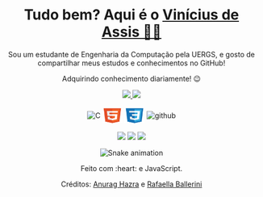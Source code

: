 <div>
  
  <h1 align="center">
    Tudo bem? Aqui é o
    <a href="https://www.linkedin.com/in/viniciusdeassismp/">Vinícius de Assis 👨‍💻</a>
  </h1>
  <p align="center">
    Sou um estudante de Engenharia da Computação pela UERGS, e gosto de compartilhar meus estudos e conhecimentos no GitHub!
    </a>  
  </p>
  
  <p align="center">
    Adquirindo conhecimento diariamente! 😉️
  </p>
  
</div>

<div align="center">
  <a href="https://github.com/vinicius-de-assis">
    <img height="150em" src="https://github-readme-stats.vercel.app/api?username=vinicius-de-assis&count_private=true&include_all_commits=true&show_icons=true&theme=dracula&hide_border=false&show_owner=true"/>
    <img height="150em" src="https://github-readme-stats.vercel.app/api/top-langs/?username=vinicius-de-assis&theme=dracula&hide_border=false&&layout=compact"/>
  </a>
</div>

<div align="center" valign="top"><br>
  <img align="center" alt="C" height="30" width="40" src="https://raw.githubusercontent.com/jmnote/z-icons/master/svg/c.svg">
  <img align="center" alt="HTML" height="30" width="40" src="https://raw.githubusercontent.com/devicons/devicon/master/icons/html5/html5-original.svg">
  <img align="center" alt="CSS" height="30" width="40" src="https://raw.githubusercontent.com/devicons/devicon/master/icons/css3/css3-original.svg">
  <img align="center" alt="github" height="35" width="35" src="https://raw.githubusercontent.com/jmnote/z-icons/master/svg/github.svg">
</div><br> 

<div align="center">
  <a href="https://www.instagram.com/vinii.madruga/" target="_blank"><img src="https://img.shields.io/badge/-Instagram-%23E4405F?style=for-the-badge&logo=instagram&logoColor=white" target="_blank"></a>
  <a href="https://www.linkedin.com/in/viniciusdeassismp/" target="_blank"><img src="https://img.shields.io/badge/-LinkedIn-%230077B5?style=for-the-badge&logo=linkedin&logoColor=white" target="_blank"></a> 
  <a href="mailto:vinimadruga2018@gmail.com"><img src="https://img.shields.io/badge/-Gmail-%23333?style=for-the-badge&logo=gmail&logoColor=white" target="_blank"></a>
</div>

<div align="center">

  ![Snake animation](https://github.com/danielbped/danielbped/blob/output/github-contribution-grid-snake.svg)
  
</div>

<div align="center">
  <p>Feito com :heart: e JavaScript.</p>
  <p>Créditos: <a href="https://github.com/anuraghazra/github-readme-stats">Anurag Hazra</a> e <a href="https://github.com/rafaballerini">Rafaella Ballerini</a></p>
</div>
